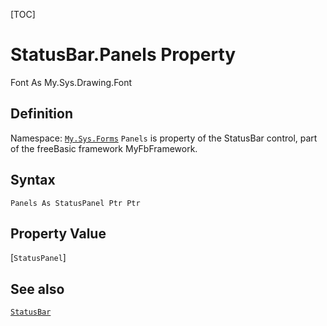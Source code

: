 [TOC]
# StatusBar.Panels Property
Font          As My.Sys.Drawing.Font
## Definition
Namespace: [`My.Sys.Forms`](My.Sys.Forms.md)
`Panels` is property of the StatusBar control, part of the freeBasic framework MyFbFramework.
## Syntax
```freeBasic
Panels As StatusPanel Ptr Ptr
```
## Property Value
[`StatusPanel`]
## See also
[`StatusBar`](StatusBar.md)
